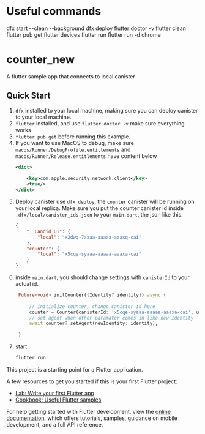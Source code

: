 # Useful commands

dfx start --clean --background
dfx deploy
flutter doctor -v
flutter clean
flutter pub get
flutter devices
flutter run
flutter run -d chrome
 
# counter_new

A flutter sample app that connects to local canister

## Quick Start
1. `dfx` installed to your local machine, making sure you can deploy canister to your local machine.
2. `flutter` installed, and use `flutter doctor -v` make sure everything works
3. `flutter pub get` before running this example.
4. If you want to use MacOS to debug, make sure `macos/Runner/DebugProfile.entitlements` and `macos/Runner/Release.entitlements` have content below
    ```xml
    <dict>
        ...
        <key>com.apple.security.network.client</key>
        <true/>
    </dict>
    ```
5. Deploy canister use `dfx deploy`, the `counter` canister will be running on your local replica. Make sure you put the counter canister id inside `.dfx/local/canister_ids.json` to your `main.dart`, the json like this:
    ```json
    {
        "__Candid_UI": {
            "local": "x2dwq-7aaaa-aaaaa-aaaxq-cai"
        },
        "counter": {
            "local": "x5cqe-syaaa-aaaaa-aaaxa-cai"
        }
    }
    ```
6. inside `main.dart`, you should change settings with `canisterId` to your actual id.
   ```dart
    Future<void> initCounter({Identity? identity}) async {
        
        // initialize counter, change canister id here
        counter = Counter(canisterId: 'x5cqe-syaaa-aaaaa-aaaxa-cai', url: 'http://localhost:8000');
        // set agent when other paramater comes in like new Identity
        await counter?.setAgent(newIdentity: identity);
        
    }
   ```
7. start
    ```bash
    flutter run
    ```

This project is a starting point for a Flutter application.

A few resources to get you started if this is your first Flutter project:

- [Lab: Write your first Flutter app](https://docs.flutter.dev/get-started/codelab)
- [Cookbook: Useful Flutter samples](https://docs.flutter.dev/cookbook)

For help getting started with Flutter development, view the
[online documentation](https://docs.flutter.dev/), which offers tutorials,
samples, guidance on mobile development, and a full API reference.
